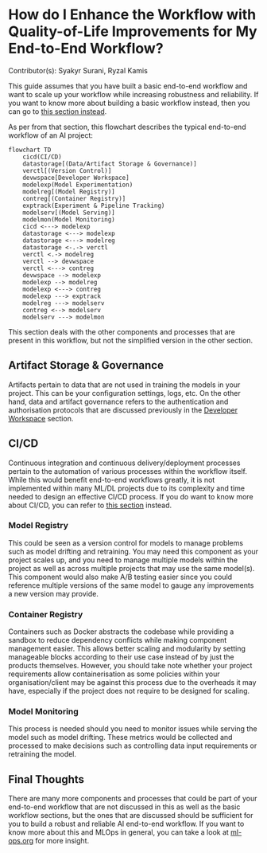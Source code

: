 # How do I Enhance the Workflow with Quality-of-Life Improvements for My End-to-End Workflow?

Contributor(s): Syakyr Surani, Ryzal Kamis

This guide assumes that you have built a basic end-to-end workflow and
want to scale up your workflow while increasing robustness and 
reliability. If you want to know more about building a basic workflow
instead, then you can go to [this section instead](e2e-workflow.md).

As per from that section, this flowchart describes the typical 
end-to-end workflow of an AI project: 

```{mermaid}
flowchart TD
    cicd(CI/CD)
    datastorage[(Data/Artifact Storage & Governance)]
    verctl[(Version Control)]
    devwspace[Developer Workspace]
    modelexp(Model Experimentation)
    modelreg[(Model Registry)]
    contreg[(Container Registry)]
    exptrack(Experiment & Pipeline Tracking)
    modelserv[(Model Serving)]
    modelmon(Model Monitoring)
    cicd <---> modelexp
    datastorage <---> modelexp
    datastorage <---> modelreg
    datastorage <-.-> verctl
    verctl <.-> modelreg
    verctl --> devwspace
    verctl <---> contreg
    devwspace --> modelexp
    modelexp --> modelreg
    modelexp <---> contreg
    modelexp ---> exptrack
    modelreg ---> modelserv
    contreg <--> modelserv
    modelserv ---> modelmon
```

This section deals with the other components and processes that are
present in this workflow, but not the simplified version in the other
section.

## Artifact Storage & Governance

Artifacts pertain to data that are not used in training the models in
your project. This can be your configuration settings, logs, etc. On 
the other hand, data and artifact governance refers to the 
authentication and authorisation protocols that are discussed 
previously in the 
[Developer Workspace](e2e-workflow.html#developer-workspace) section.

## CI/CD

Continuous integration and continuous delivery/deployment processes
pertain to the automation of various processes within the workflow 
itself. While this would benefit end-to-end workflows greatly, it is
not implemented within many ML/DL projects due to its complexity and 
time needed to design an effective CI/CD process. If you do want to 
know more about CI/CD, you can refer to [this section][cicd] instead.

[cicd]: ../7-solution-delivery/min-viable-code.md

### Model Registry

This could be seen as a version control for models to manage problems 
such as model drifting and retraining. You may need this component as
your project scales up, and you need to manage multiple models within
the project as well as across multiple projects that may use the same
model(s). This component would also make A/B testing easier since you 
could reference multiple versions of the same model to gauge any 
improvements a new version may provide.

### Container Registry

Containers such as Docker abstracts the codebase while providing a 
sandbox to reduce dependency conflicts while making component 
management easier. This allows better scaling and modularity by 
setting manageable blocks according to their use case instead of by
just the products themselves. However, you should take note whether 
your project requirements allow containerisation as some policies 
within your organisation/client may be against this process due to the 
overheads it may have, especially if the project does not require to be 
designed for scaling.

### Model Monitoring

This process is needed should you need to monitor issues while serving
the model such as model drifting. These metrics would be collected and
processed to make decisions such as controlling data input requirements
or retraining the model.

## Final Thoughts

There are many more components and processes that could be part of your
end-to-end workflow that are not discussed in this as well as the basic
workflow sections, but the ones that are discussed should be sufficient
for you to build a robust and reliable AI end-to-end workflow. If you 
want to know more about this and MLOps in general, you can take a look
at [ml-ops.org](https://ml-ops.org/) for more insight.

